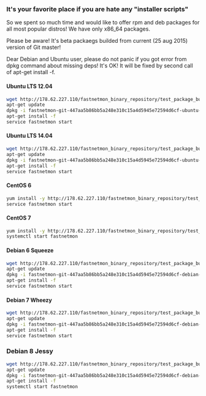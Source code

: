 ### It's your favorite place if you are hate any "installer scripts" 

So we spent so much time and would like to offer rpm and deb packages for all most popular distros! We have only x86_64 paсkages.

Please be aware! It's beta packaegs builded from current (25 aug 2015) version of Git master!

Dear Debian and Ubuntu user, please do not panic if you got error from dpkg command about missing deps! It's OK! It will be fixed by second call of apt-get install -f.

#### Ubuntu LTS 12.04

```bash
wget http://178.62.227.110/fastnetmon_binary_repository/test_package_build/fastnetmon-git-447aa5b86bb5a248e310c15a4d5945e72594d6cf-ubuntu-12.04-x86_64.deb
apt-get update
dpkg -i fastnetmon-git-447aa5b86bb5a248e310c15a4d5945e72594d6cf-ubuntu-12.04-x86_64.deb
apt-get install -f
service fastnetmon start
```

#### Ubuntu LTS 14.04

```bash
wget http://178.62.227.110/fastnetmon_binary_repository/test_package_build/fastnetmon-git-447aa5b86bb5a248e310c15a4d5945e72594d6cf-ubuntu-14.04-x86_64.deb
apt-get update
dpkg -i fastnetmon-git-447aa5b86bb5a248e310c15a4d5945e72594d6cf-ubuntu-14.04-x86_64.deb
apt-get install -f
service fastnetmon start
```

#### CentOS 6

```bash
yum install -y http://178.62.227.110/fastnetmon_binary_repository/test_package_build/fastnetmon-git-447aa5b86bb5a248e310c15a4d5945e72594d6cf-centos-6-x86_64.rpm
service fastnetmon start
```

#### CentOS 7

```bash
yum install -y http://178.62.227.110/fastnetmon_binary_repository/test_package_build/fastnetmon-git-447aa5b86bb5a248e310c15a4d5945e72594d6cf-centos-7-x86_64.rpm
systemctl start fastnetmon
```

#### Debian 6 Squeeze

```bash
wget http://178.62.227.110/fastnetmon_binary_repository/test_package_build/fastnetmon-git-447aa5b86bb5a248e310c15a4d5945e72594d6cf-debian-6.0-x86_64.deb
apt-get update
dpkg -i fastnetmon-git-447aa5b86bb5a248e310c15a4d5945e72594d6cf-debian-6.0-x86_64.deb
apt-get install -f
service fastnetmon start
```

#### Debian 7 Wheezy 

```bash
wget http://178.62.227.110/fastnetmon_binary_repository/test_package_build/fastnetmon-git-447aa5b86bb5a248e310c15a4d5945e72594d6cf-debian-7.0-x86_64.deb
apt-get update
dpkg -i fastnetmon-git-447aa5b86bb5a248e310c15a4d5945e72594d6cf-debian-7.0-x86_64.deb
apt-get install -f
service fastnetmon start
```

### Debian 8 Jessy

```bash
wget http://178.62.227.110/fastnetmon_binary_repository/test_package_build/fastnetmon-git-447aa5b86bb5a248e310c15a4d5945e72594d6cf-debian-8.0-x86_64.deb
apt-get update
dpkg -i fastnetmon-git-447aa5b86bb5a248e310c15a4d5945e72594d6cf-debian-8.0-x86_64.deb
apt-get install -f
systemctl start fastnetmon
```
